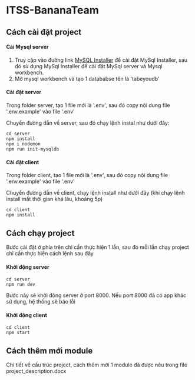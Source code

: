 # ITSS-BananaTeam

## Cách cài đặt project
#### Cài Mysql server
1. Truy cập vào đường link [MySQL Installer](https://dev.mysql.com/downloads/installer/) để cài đặt MySql Installer, sau đó sử dụng MySql Installer để cài đặt MySql server và Mysql workbench.
2. Mở mysql workbench và tạo 1 datababse tên là 'tabeyoudb'

#### Cài đặt server
Trong folder server, tạo 1 file mới là '.env', sau đó copy nội dung file '.env.example' vào file '.env'

Chuyển đường dẫn về server, sau đó chạy lệnh instal như dưới đây:
```shell
cd server
npm install
npm i nodemon
npm run init-mysqldb
```
#### Cài đặt client
Trong folder client, tạo 1 file mới là '.env', sau đó copy nội dung file '.env.example' vào file '.env'

Chuyển đường dẫn về client, chạy lệnh install như dưới đây (khi chạy lệnh install mất thời gian khá lâu, khoảng 5p)
```shell
cd client
npm install
```

## Cách chạy project
Bước cài đặt ở phía trên chỉ cần thực hiện 1 lần, sau đó mỗi lần chạy project chỉ cần thực hiện cách lệnh sau đây
#### Khởi động server
```shell
cd server
npm run dev
```
Bước này sẽ khởi động server ở port 8000. Nếu port 8000 đã có app khác sử dụng, hệ thống sẽ báo lỗi
#### Khởi động client
```shell
cd client
npm start
```

## Cách thêm mới module
Chi tiết về cấu trúc project, cách thêm mới 1 module đã được nêu trong file project_description.docx
